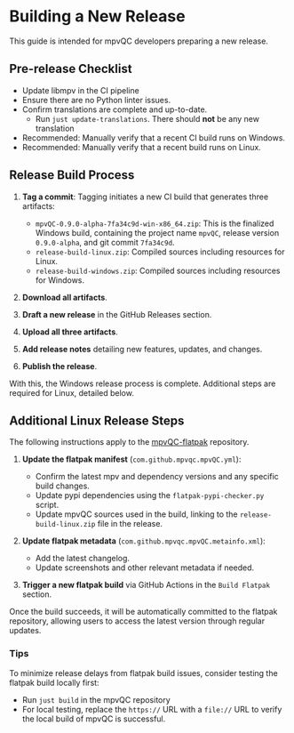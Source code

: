 # Building a New Release

This guide is intended for mpvQC developers preparing a new release.

## Pre-release Checklist

- Update libmpv in the CI pipeline
- Ensure there are no Python linter issues.
- Confirm translations are complete and up-to-date.
  - Run `just update-translations`. There should **not** be any new translation
- Recommended: Manually verify that a recent CI build runs on Windows.
- Recommended: Manually verify that a recent build runs on Linux.

## Release Build Process

1. **Tag a commit**: Tagging initiates a new CI build that generates three artifacts:
    - `mpvQC-0.9.0-alpha-7fa34c9d-win-x86_64.zip`: This is the finalized Windows build, containing the project name
      `mpvQC`, release version `0.9.0-alpha`, and git commit `7fa34c9d`.
    - `release-build-linux.zip`: Compiled sources including resources for Linux.
    - `release-build-windows.zip`: Compiled sources including resources for Windows.

2. **Download all artifacts**.
3. **Draft a new release** in the GitHub Releases section.
4. **Upload all three artifacts**.
5. **Add release notes** detailing new features, updates, and changes.
6. **Publish the release**.

With this, the Windows release process is complete. Additional steps are required for Linux, detailed below.

## Additional Linux Release Steps

The following instructions apply to the [mpvQC-flatpak](https://github.com/mpvqc/mpvQC-flatpak) repository.

1. **Update the flatpak manifest** (`com.github.mpvqc.mpvQC.yml`):
    - Confirm the latest mpv and dependency versions and any specific build changes.
    - Update pypi dependencies using the `flatpak-pypi-checker.py` script.
    - Update mpvQC sources used in the build, linking to the `release-build-linux.zip` file in the release.

2. **Update flatpak metadata** (`com.github.mpvqc.mpvQC.metainfo.xml`):
    - Add the latest changelog.
    - Update screenshots and other relevant metadata if needed.

3. **Trigger a new flatpak build** via GitHub Actions in the `Build Flatpak` section.

Once the build succeeds, it will be automatically committed to the flatpak repository, allowing users to access the
latest version through regular updates.

### Tips

To minimize release delays from flatpak build issues, consider testing the flatpak build locally first:

* Run `just build` in the mpvQC repository
* For local testing, replace the `https://` URL with a `file://` URL to verify the local build of mpvQC is
  successful.
